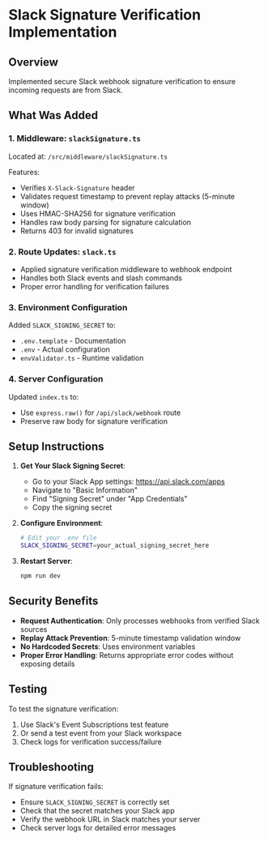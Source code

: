 # Slack Signature Verification Implementation

## Overview
Implemented secure Slack webhook signature verification to ensure incoming requests are from Slack.

## What Was Added

### 1. Middleware: `slackSignature.ts`
Located at: `/src/middleware/slackSignature.ts`

Features:
- Verifies `X-Slack-Signature` header
- Validates request timestamp to prevent replay attacks (5-minute window)
- Uses HMAC-SHA256 for signature verification
- Handles raw body parsing for signature calculation
- Returns 403 for invalid signatures

### 2. Route Updates: `slack.ts`
- Applied signature verification middleware to webhook endpoint
- Handles both Slack events and slash commands
- Proper error handling for verification failures

### 3. Environment Configuration
Added `SLACK_SIGNING_SECRET` to:
- `.env.template` - Documentation
- `.env` - Actual configuration
- `envValidator.ts` - Runtime validation

### 4. Server Configuration
Updated `index.ts` to:
- Use `express.raw()` for `/api/slack/webhook` route
- Preserve raw body for signature verification

## Setup Instructions

1. **Get Your Slack Signing Secret**:
   - Go to your Slack App settings: https://api.slack.com/apps
   - Navigate to "Basic Information"
   - Find "Signing Secret" under "App Credentials"
   - Copy the signing secret

2. **Configure Environment**:
   ```bash
   # Edit your .env file
   SLACK_SIGNING_SECRET=your_actual_signing_secret_here
   ```

3. **Restart Server**:
   ```bash
   npm run dev
   ```

## Security Benefits

- **Request Authentication**: Only processes webhooks from verified Slack sources
- **Replay Attack Prevention**: 5-minute timestamp validation window
- **No Hardcoded Secrets**: Uses environment variables
- **Proper Error Handling**: Returns appropriate error codes without exposing details

## Testing

To test the signature verification:

1. Use Slack's Event Subscriptions test feature
2. Or send a test event from your Slack workspace
3. Check logs for verification success/failure

## Troubleshooting

If signature verification fails:
- Ensure `SLACK_SIGNING_SECRET` is correctly set
- Check that the secret matches your Slack app
- Verify the webhook URL in Slack matches your server
- Check server logs for detailed error messages
